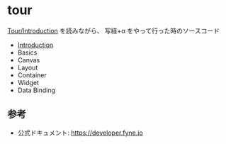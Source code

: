 # tour

[Tour/Introduction](https://developer.fyne.io/tour/introduction/) を読みながら、
写経+α をやって行った時のソースコード

- [Introduction](./introduction)
- Basics
- Canvas
- Layout
- Container
- Widget
- Data Binding

## 参考

- 公式ドキュメント: https://developer.fyne.io
